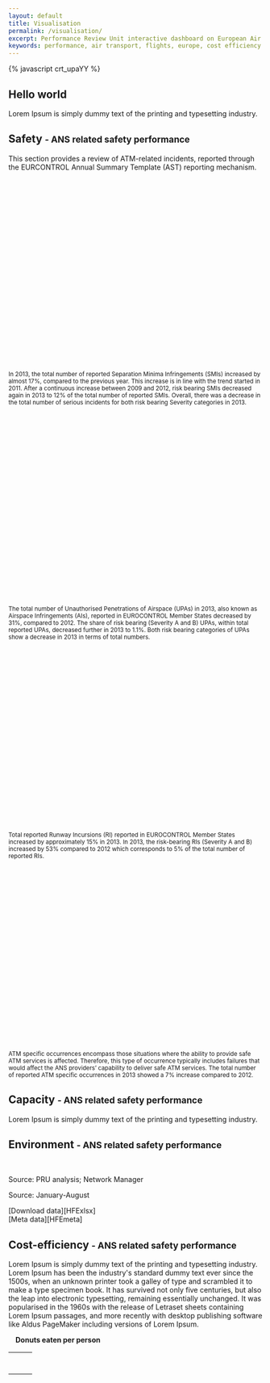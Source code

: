 ```yaml
---
layout: default
title: Visualisation
permalink: /visualisation/
excerpt: Performance Review Unit interactive dashboard on European Air Transport.
keywords: performance, air transport, flights, europe, cost efficiency
---
```





<script type="text/javascript" src="https://www.google.com/jsapi"></script>
<script type="text/javascript"> // load the visualisation API
google.load('visualization', '1', { packages: ['corechart', 'controls'] });
</script>

{% javascript crt_upaYY %}

<script type="text/javascript">
function drawVisualization()
 {

// RUNWAY INCURSIONS - YY - CHART [EU_YY]
	var crt_riYY = new google.visualization.ChartWrapper({
		chartType: 'ComboChart',
		containerId: 'crt_riYY',
		dataSourceUrl: 'https://docs.google.com/spreadsheets/d/1qChhA2bkwkIv5B70cFNOEs4ubuP1xE2gceWcfAJozcg/edit?usp=sharing&sheet=RI&range=A5:F17&hl=en_GB',
		options: { 				 
					title: 'Runway Incursions (RIs)',
					titleTextStyle : {color: 'grey', fontSize: 12},
					legend: {position: 'top', maxLines: 3},
					isStacked : 'true',
					series: {
							0: {type: 'lines', color:'darkgrey', lineWidth: 1, pointSize: 6,targetAxisIndex: 0},
						 	1: {type: 'lines', color:'#5D7CBA', lineWidth: 1, pointSize: 6,targetAxisIndex: 1},
							2: {type: 'bars', color:'#376092', targetAxisIndex: 0 },
 							3: {type: 'bars', color:'#B9CDE5', targetAxisIndex: 0 }
						},
					vAxes:{
							0:{	title:'count',
								titleTextStyle : {color: 'grey', fontSize: 11}, 
								textStyle:{color: 'grey'}},
							1:{	title:'total nr. of reported RIs',
								titleTextStyle : {color: '#5D7CBA', fontSize: 11}, 
								textStyle:{color:'#5D7CBA'}}
							}
					},				
		view: {columns: [0,1,2,4,5]  }
	}); crt_riYY.draw();


// ATM Specific Occurrences - YY - CHART [EU_YY]
	var crt_asoYY = new google.visualization.ChartWrapper({
		chartType: 'ComboChart',
		containerId: 'crt_asoYY',
		dataSourceUrl: 'https://docs.google.com/spreadsheets/d/1qChhA2bkwkIv5B70cFNOEs4ubuP1xE2gceWcfAJozcg/edit?usp=sharing&sheet=ASO&range=A5:H17&hl=en_GB',
		options: { 				 
					title: 'ATM Specific Occurrences',
					titleTextStyle : {color: 'grey', fontSize: 12},
					legend: {position: 'right', maxLines: 3},
					isStacked : 'true',
					series: {
						 	2: {type: 'bars', color:'#B9CDE5'},
							1: {type: 'bars', color:'#376092'},
							0: {type: 'bars', color:'#C0504D'}
						},
					vAxis:{
							0:{	title:'Number of occurrences',
								titleTextStyle : {color: 'grey', fontSize: 11}, 
								textStyle:{color: 'grey'}}
							}
					},				
		view: {columns: [0,7,6,5]  }
	}); crt_asoYY.draw();


// ENVIRONMENT - Horizontal flight efficiency - YY - CHART
var crt_flteffYY = new google.visualization.ChartWrapper({
		chartType: 'ComboChart',	
		containerId: 'crt_flteffYY',
		dataSourceUrl: 'https://docs.google.com/spreadsheets/d/1TrP0AudyY-TcIGMN12QOxSSFqpTYjOoQIRqWUSA4gMQ/edit?usp=sharing&sheet=FLT_EFF_YY&range=A5:G10&hl=en_GB',		
			options:{ 
					width: 500, height: 250, 
					chartArea: {left: 50, top: 30, width:'55%',height:'60%'},
					title: 'Horizontal en route flight efficiency [EU-wide]',
					titleTextStyle : {color: 'grey', fontSize: 11},
					legend: 'right',
					series: {
								0: {type:'bars', color:'#E6B8B7'},
								1: {type:'lines', color:'#C0504D', lineWidth: 1, pointSize: 6},
								2: {type:'bars', color:'#93a7d1'},
							    3: {type:'lines', color:'#5D7CBA', lineWidth: 1, pointSize: 6}
							},
					vAxis: {minValue:0.0, maxValue: 0.06, title: 'inefficiency (%)', format: '0.0%',
							titleTextStyle: {color: 'grey', fontSize: 10}}
							,
					hAxis: {title: 'Actual refers to January-August only', 
							titleTextStyle: {color: 'grey', fontSize: 10}}
				},
				view: {columns: [1,5,6,3,4] , rows: [0,1,2,3,4] }
	}); crt_flteffYY.draw();

// ENVIRONMENT - Horizontal flight efficiency - MM - CHART
var crt_flteffMM = new google.visualization.ChartWrapper({
		chartType: 'LineChart',
		containerId: 'crt_flteffMM',
		dataSourceUrl: 'https://docs.google.com/spreadsheets/d/1TrP0AudyY-TcIGMN12QOxSSFqpTYjOoQIRqWUSA4gMQ/edit?usp=sharing&sheet=FLT_EFF_MM&range=A4:F64&tq=where%20B%3D2015&hl=en_GB',
		options:{ 
					width: 500, height: 250, 
					chartArea: {left: 50, top: 30, width:'55%',height:'60%'},
					title: 'Horizontal en route flight efficiency [2015]',
					titleTextStyle : {color: 'grey', fontSize: 11},
					legend: 'right',
					series: {
							0: {type: 'lines', color:'#5D7CBA',lineWidth: 1, pointSize:6},
							1: {type: 'lines', color:'#C0504D',lineWidth: 1, pointShape:'diamond',pointSize:8}
						},		
					vAxis: {minValue: 0.0,maxValue: 0.06, title: 'inefficiency (%)', format: '0.0%',
							titleTextStyle: {color: 'grey', fontSize: 10}}
				},
		view: {'columns': [3,4,5] }
	}); crt_flteffMM.draw();	
	
// ENVIRONMENT - Horizontal flight efficiency - TABLE
var tbl_ert_flteff = new google.visualization.ChartWrapper({
		chartType: 'Table',
		containerId: 'tbl_ert_flteff',	
		dataSourceUrl: 'https://docs.google.com/spreadsheets/d/1TrP0AudyY-TcIGMN12QOxSSFqpTYjOoQIRqWUSA4gMQ/edit?usp=sharing&sheet=ERT_FLT_EFF_FAB&range=A5:F15&hl=en_GB',
		options:{
		allowHtml: true, 
		width: 470, height: 350, 
		//style: {fontSize: 9}
		},
		view: {columns: [0,1,2,3,4] 
		}
	}); tbl_ert_flteff.draw();
			
}
google.setOnLoadCallback(drawVisualization)
</script>



<section>
<div class="container">
<h2>Hello world</h2>
<p>
Lorem Ipsum is simply dummy text of the printing and typesetting industry. 
</p>	

</div>
</section>

<div class="container">
<section>

<div class="page-header" id="safety">
<h2>Safety <small> - ANS related safety performance</small></h2></div><!--end page header-->	
<p>This section provides a review of ATM-related incidents, reported through the EURCONTROL Annual Summary Template (AST) reporting mechanism.
</p>

<div class="row">

<div class="col-lg-6 text-center">
<div id="visualization_div" style="width:450px; height:350px;"></div><br>
  <div id="toolbar_div"></div>
<p><small>In 2013, the total number of reported Separation Minima Infringements (SMIs) increased by almost 17%, compared to the previous year. This increase is in line with the trend started in 2011. After a continuous increase between 2009 and 2012, risk bearing SMIs decreased again in 2013 to 12% of the total number of reported SMIs. Overall, there was a decrease in the total number of serious incidents for both risk bearing Severity categories in 2013.
</small></p>
</div>  				

<div class="col-lg-6">
<div id="crt_upaYY" style="width:450px; height:350px;"></div><br>
<p><small>The total number of Unauthorised Penetrations of Airspace (UPAs) in 2013, also known as Airspace Infringements (AIs), reported in EUROCONTROL Member States decreased by 31%, compared to 2012. The share of risk bearing (Severity A and B) UPAs, within total reported UPAs, decreased further in 2013 to 1.1%. Both risk bearing categories of UPAs show a decrease in 2013 in terms of total numbers.</small></p>
</div>
</div>

<div class="row">
<div class="col-lg-6">
<div id="crt_riYY" style="width:500px; height:350px;"></div>
<p><small>Total reported Runway Incursions (RI) reported in EUROCONTROL Member States increased by approximately 15% in 2013. In 2013, the risk-bearing RIs (Severity A and B) increased by 53% compared to 2012 which corresponds to 5% of the total number of reported RIs.</small></p>
</div>
<div class="col-lg-6">
<div id="crt_asoYY" style="width:450px; height:350px;"></div>
<p><small>ATM specific occurrences encompass those situations where the ability to provide safe ATM services is affected. Therefore, this type of occurrence typically includes failures that would affect the ANS providers’ capability to deliver safe ATM services. 
The total number of reported ATM specific occurrences in 2013 showed a 7% increase compared to 2012.
</small></p>
</div> 
</div>
</section>



<div class="container">
<section>

<div class="page-header" id="capacity">
<h2>Capacity <small> - ANS related safety performance</small></h2></div><!--end page header-->	

Lorem Ipsum is simply dummy text of the printing and typesetting industry. 

</section>
</div>

<div class="container">
<section>

<div class="page-header" id="environment">
<h2>Environment <small> - ANS related safety performance</small></h2></div><!--end page header-->
		

<div class="row">

<div class="col-lg-6">
<div class="media media-right" id="crt_flteffYY"></div><br>
<div class="media" id="crt_flteffMM"></div>
</div>  				

<div class="col-lg-6 offset-20">
<div class="media" id="tbl_ert_flteff"></div>
</div>

</div>

<div class="row bg-info block-center">
<div class="col-lg-3"><p>Source: PRU analysis; Network Manager</p></div> 
<div class="col-lg-3"><p>Source: January-August</p></div>  				
<div class="col-lg-3">[Download data][HFExlsx]</div>
<div class="col-lg-3">[Meta data][HFEmeta]</div>
</div>

</div>

<div class="container">
<section>

<div class="page-header" id="costeff">
<h2>Cost-efficiency <small> - ANS related safety performance</small></h2></div><!--end page header-->	
Lorem Ipsum is simply dummy text of the printing and typesetting industry. Lorem Ipsum has been the industry's standard dummy text ever since the 1500s, when an unknown printer took a galley of type and scrambled it to make a type specimen book. It has survived not only five centuries, but also the leap into electronic typesetting, remaining essentially unchanged. It was popularised in the 1960s with the release of Letraset sheets containing Lorem Ipsum passages, and more recently with desktop publishing software like Aldus PageMaker including versions of Lorem Ipsum.

</section>
</div>


<script type="text/javascript" src="https://www.google.com/jsapi"></script>
<div id="dashboard_div" style="border: 0px ; margin-top: 1em">
<p style="padding-left: 1em"><strong>Donuts eaten per person</strong></p>
<table class="columns">
<tr>
<td>
<div id="slider_div" style="padding-left: 15px"></div>
</td><td>
<div id="categoryPicker_div"></div>
</td>
</tr><tr>
<td>
<div id="chart_div" style="padding-top: 15px"></div>
</td><td>
<div id="table_div" style="padding-top: 30px"></div>
</td>
</tr>
</table>
</div>

<script type="text/javascript">
  google.load('visualization', '1.0', {'packages':['corechart', 'table', 'gauge', 'controls']});
  google.setOnLoadCallback(drawMainDashboard);

function drawMainDashboard() {
    var dashboard = new google.visualization.Dashboard(
        document.getElementById('dashboard_div'));
    var slider = new google.visualization.ControlWrapper({
      'controlType': 'NumberRangeFilter',
      'containerId': 'slider_div',
      'options': {
        'filterColumnIndex': 2,
        'ui': {
          'labelStacking': 'vertical',
          'label': 'Age Filter:'
        }
      }
    });
    var categoryPicker = new google.visualization.ControlWrapper({
      'controlType': 'CategoryFilter',
      'containerId': 'categoryPicker_div',
      'options': {
        'filterColumnIndex': 1,
        'ui': {
          'labelStacking': 'vertical',
          'label': 'Gender Selection:',
          'allowTyping': false,
          'allowMultiple': false
        }
      }
    });
    var pie = new google.visualization.ChartWrapper({
      'chartType': 'PieChart',
      'containerId': 'chart_div',
      'options': {
        'width': 300,
        'height': 300,
        'legend': 'none',
        'chartArea': {'left': 15, 'top': 15, 'right': 0, 'bottom': 0},
        'pieSliceText': 'label'
      },
      'view': {'columns': [0, 3]}
    });
    var table = new google.visualization.ChartWrapper({
      'chartType': 'Table',
      'containerId': 'table_div',
      'options': {
      }
    });
    var data = google.visualization.arrayToDataTable([
      ['Name', 'Gender', 'Age', 'Donuts eaten'],
      ['Michael' , 'Male', 12, 5],
      ['Elisa', 'Female', 20, 7],
      ['Robert', 'Male', 7, 3],
      ['John', 'Male', 54, 2],
      ['Jessica', 'Female', 22, 6],
      ['Aaron', 'Male', 3, 1],
      ['Margareth', 'Female', 42, 8],
      ['Miranda', 'Female', 33, 6]
    ]);
    dashboard.bind([slider, categoryPicker], [pie, table]);
    dashboard.draw(data);
  }
</script>




[HFExlsx]: <{{site.url}}/data/set/hfe/Horizontal_Flight_Efficiency.xlsm> "HFE (Excel)"
[HFEmeta]: <{{site.url}}/reference/dataset/Horizontal_Flight_Efficiency.html> "HFE (Meta)"











